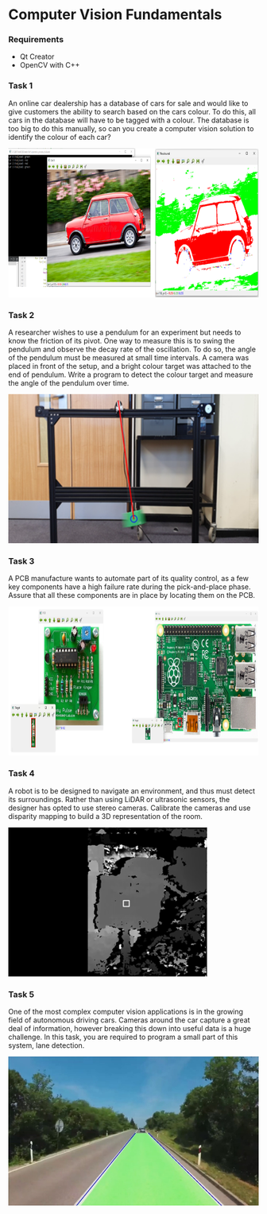 # Computer Vision Fundamentals

### Requirements
- Qt Creator
- OpenCV with C++ 

### Task 1
An online car dealership has a database of cars for sale and would like to give customers the ability to search based on the cars colour. To do this, all cars in the database will have to be tagged with a colour. The database is too big to do this manually, so can you create a computer vision solution to identify the colour of each car?

<img src = "./Task1/T1.png" height = 300>

### Task 2
A researcher wishes to use a pendulum for an experiment but needs to know the friction of its pivot. One way to measure this is to swing the pendulum and observe the decay rate of the oscillation. To do so, the angle of the pendulum must be measured at small time intervals. A camera was placed in front of the setup, and a bright colour target was attached to the end of pendulum. Write a program to detect the colour target and measure the angle of the pendulum over time.

<img src = "./Task2/T2.png" height = 300>

### Task 3
A PCB manufacture wants to automate part of its quality control, as a few key components have a high failure rate during the pick-and-place phase. Assure that all these components are in place by locating them on the PCB.

<img src = "./Task3/T3.png" height = 300>

### Task 4
A robot is to be designed to navigate an environment, and thus must detect its surroundings. Rather than using LiDAR or ultrasonic sensors, the designer has opted to use stereo cameras. Calibrate the cameras and use disparity mapping to build a 3D representation of the room.

<img src = "./Task4/T4.png" height = 300>

### Task 5
One of the most complex computer vision applications is in the growing field of autonomous driving cars. Cameras around the car capture a great deal of information, however breaking this down into useful data is a huge challenge. In this task, you are required to program a small part of this system, lane detection.

<img src = "./Task5/T5.jpg" height = 300>
